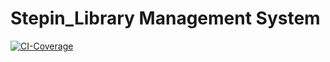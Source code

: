 # __Stepin_Library Management System__

[![CI-Coverage](https://github.com/venkatbajaj/Stepin_Library_management_system/actions/workflows/gcov.yml/badge.svg)](https://github.com/venkatbajaj/Stepin_Library_management_system/actions/workflows/gcov.yml)
